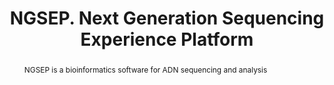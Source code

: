 ---
title: NGSEP. Next Generation Sequencing Experience Platform
area: Bioinformatics
type: research
abstract: NGSEP is a bioinformatics software for ADN sequencing and analysis
link: https://sourceforge.net/p/ngsep/wiki/Home/
people: 
    - prof-jd
---